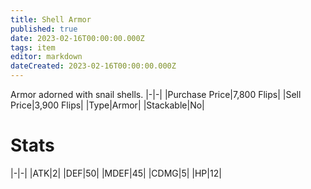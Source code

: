 ```yaml
---
title: Shell Armor
published: true
date: 2023-02-16T00:00:00.000Z
tags: item
editor: markdown
dateCreated: 2023-02-16T00:00:00.000Z
---
```


Armor adorned with snail shells.
|-|-|
|Purchase Price|7,800 Flips|
|Sell Price|3,900 Flips|
|Type|Armor|
|Stackable|No|

# Stats
|-|-|
|ATK|2|
|DEF|50|
|MDEF|45|
|CDMG|5|
|HP|12|

